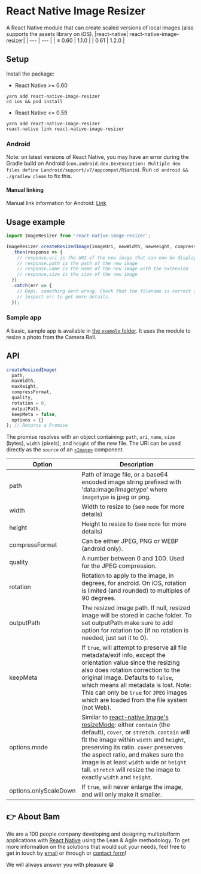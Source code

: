 # React Native Image Resizer

A React Native module that can create scaled versions of local images (also supports the assets library on iOS).
|react-native| react-native-image-resizer|
| --- | --- |
| ≤ 0.60 | 1.1.0 |
| 0.61 | 1.2.0 |

## Setup

Install the package:

- React Native >= 0.60

```
yarn add react-native-image-resizer
cd ios && pod install
```

- React Native <= 0.59

```
yarn add react-native-image-resizer
react-native link react-native-image-resizer
```

### Android

Note: on latest versions of React Native, you may have an error during the Gradle build on Android (`com.android.dex.DexException: Multiple dex files define Landroid/support/v7/appcompat/R$anim`). Run `cd android && ./gradlew clean` to fix this.

#### Manual linking

Manual link information for Android: [Link](docs/android_manual_config.md)

## Usage example

```javascript
import ImageResizer from 'react-native-image-resizer';

ImageResizer.createResizedImage(imageUri, newWidth, newHeight, compressFormat, quality, rotation, outputPath)
  .then(response => {
    // response.uri is the URI of the new image that can now be displayed, uploaded...
    // response.path is the path of the new image
    // response.name is the name of the new image with the extension
    // response.size is the size of the new image
  })
  .catch(err => {
    // Oops, something went wrong. Check that the filename is correct and
    // inspect err to get more details.
  });
```

### Sample app

A basic, sample app is available in [the `example` folder](https://github.com/bamlab/react-native-image-resizer/tree/master/example). It uses the module to resize a photo from the Camera Roll.

## API

```javascript
createResizedImage(
  path,
  maxWidth,
  maxHeight,
  compressFormat,
  quality,
  rotation = 0,
  outputPath,
  keepMeta = false,
  options = {}
); // Returns a Promise
```

The promise resolves with an object containing: `path`, `uri`, `name`, `size` (bytes), `width` (pixels), and `height` of the new file. The URI can be used directly as the `source` of an [`<Image>`](https://facebook.github.io/react-native/docs/image.html) component.

| Option                | Description                                                                                                                                                                                                                                                                                                                                                                                                    |
| --------------------- | -------------------------------------------------------------------------------------------------------------------------------------------------------------------------------------------------------------------------------------------------------------------------------------------------------------------------------------------------------------------------------------------------------------- |
| path                  | Path of image file, or a base64 encoded image string prefixed with 'data:image/imagetype' where `imagetype` is jpeg or png.                                                                                                                                                                                                                                                                                    |
| width                 | Width to resize to (see `mode` for more details)                                                                                                                                                                                                                                                                                                                                                               |
| height                | Height to resize to (see `mode` for more details)                                                                                                                                                                                                                                                                                                                                                              |
| compressFormat        | Can be either JPEG, PNG or WEBP (android only).                                                                                                                                                                                                                                                                                                                                                                |
| quality               | A number between 0 and 100. Used for the JPEG compression.                                                                                                                                                                                                                                                                                                                                                     |
| rotation              | Rotation to apply to the image, in degrees, for android. On iOS, rotation is limited (and rounded) to multiples of 90 degrees.                                                                                                                                                                                                                                                                                 |
| outputPath            | The resized image path. If null, resized image will be stored in cache folder. To set outputPath make sure to add option for rotation too (if no rotation is needed, just set it to 0).                                                                                                                                                                                                                        |
| keepMeta              | If `true`, will attempt to preserve all file metadata/exif info, except the orientation value since the resizing also does rotation correction to the original image. Defaults to `false`, which means all metadata is lost. Note: This can only be `true` for `JPEG` images which are loaded from the file system (not Web).                                                                                  |
| options.mode          | Similar to [react-native Image's resizeMode](https://reactnative.dev/docs/image#resizemode): either `contain` (the default), `cover`, or `stretch`. `contain` will fit the image within `width` and `height`, preserving its ratio. `cover` preserves the aspect ratio, and makes sure the image is at least `width` wide or `height` tall. `stretch` will resize the image to exactly `width` and `height`. |
| options.onlyScaleDown | If `true`, will never enlarge the image, and will only make it smaller.                                                                                                                                                                                                                                                                                                                                        |

## 👉 About Bam

We are a 100 people company developing and designing multiplatform applications with [React Native](https://www.bam.tech/agence-react-native-paris) using the Lean & Agile methodology. To get more information on the solutions that would suit your needs, feel free to get in touch by [email](mailto://contact@bam.tech) or through or [contact form](https://www.bam.tech/en/contact)!

We will always answer you with pleasure 😁
